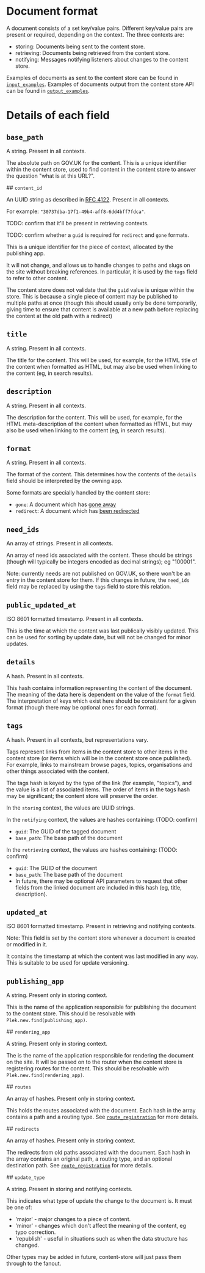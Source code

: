 # Document format

A document consists of a set key/value pairs. Different key/value pairs are
present or required, depending on the context. The three contexts are:

 - storing: Documents being sent to the content store.
 - retrieving: Documents being retrieved from the content store.
 - notifying: Messages notifying listeners about changes to the content store.

Examples of documents as sent to the content store can be found in
[`input_examples`](input_examples/).  Examples of documents output from the
content store API can be found in [`output_examples`](output_examples/).

# Details of each field

## `base_path`

A string. Present in all contexts.

The absolute path on GOV.UK for the content.  This is a unique identifier
within the content store, used to find content in the content store to answer
the question "what is at this URL?".

## `content_id`

An UUID string as described in [RFC 4122](http://www.ietf.org/rfc/rfc4122.txt).
Present in all contexts.

For example: `"30737dba-17f1-49b4-aff8-6dd4bff7fdca"`.

TODO: confirm that it'll be present in retrieving contexts.

TODO: confirm whether a `guid` is required for `redirect` and `gone` formats.

This is a unique identifier for the piece of context, allocated by the
publishing app.

It will not change, and allows us to handle changes to paths and slugs on the
site without breaking references.  In particular, it is used by the `tags`
field to refer to other content.

The content store does not validate that the `guid` value is unique within the
store.  This is because a single piece of content may be published to multiple
paths at once (though this should usually only be done temporarily, giving time
to ensure that content is available at a new path before replacing the content
at the old path with a redirect)

## `title`

A string. Present in all contexts.

The title for the content.  This will be used, for example, for the HTML title
of the content when formatted as HTML, but may also be used when linking to the
content (eg, in search results).

## `description`

A string. Present in all contexts.

The description for the content.  This will be used, for example, for the HTML
meta-description of the content when formatted as HTML, but may also be used
when linking to the content (eg, in search results).

## `format`

A string. Present in all contexts.

The format of the content.  This determines how the contents of the `details`
field should be interpreted by the owning app.

Some formats are specially handled by the content store:

 - `gone`: A document which has [gone away](input_examples/gone_item.md)
 - `redirect`: A document which has [been redirected](input_examples/redirect_item.md)

## `need_ids`

An array of strings. Present in all contexts.

An array of need ids associated with the content.  These should be strings
(though will typically be integers encoded as decimal strings); eg "100001".

Note: currently needs are not published on GOV.UK, so there won't be an entry
in the content store for them.  If this changes in future, the `need_ids` field
may be replaced by using the `tags` field to store this relation.

## `public_updated_at`

ISO 8601 formatted timestamp.  Present in all contexts.

This is the time at which the content was last publically visibly
updated.  This can be used for sorting by update date, but will not be changed
for minor updates.

## `details`

A hash.  Present in all contexts.

This hash contains information representing the content of the document.  The
meaning of the data here is dependent on the value of the `format` field.  The
interpretation of keys which exist here should be consistent for a given format
(though there may be optional ones for each format).

## `tags`

A hash.  Present in all contexts, but representations vary.

Tags represent links from items in the content store to other items in the
content store (or items which will be in the content store once published).
For example, links to mainstream browse pages, topics, organisations and other
things associated with the content.

The tags hash is keyed by the type of the link (for example, "topics"), and the
value is a list of associated items.  The order of items in the tags hash may
be significant; the content store will preserve the order.

In the `storing` context, the values are UUID strings.

In the `notifying` context, the values are hashes containing: (TODO: confirm)
 - `guid`: The GUID of the tagged document
 - `base_path`: The base path of the document

In the `retrieving` context, the values are hashes containing: (TODO: confirm)
 - `guid`: The GUID of the document
 - `base_path`: The base path of the document
 - In future, there may be optional API parameters to request that other fields
   from the linked document are included in this hash (eg, title, description).

## `updated_at`

ISO 8601 formatted timestamp.  Present in retrieving and notifying contexts.

Note: This field is set by the content store whenever a document is created or
modified in it.

It contains the timestamp at which the content was last modified in any way.
This is suitable to be used for update versioning.

## `publishing_app`

A string.  Present only in storing context.

This is the name of the application responsible for publishing the document to
the content store.  This should be resolvable with
`Plek.new.find(publishing_app)`.

## `rendering_app`

A string.  Present only in storing context.

The is the name of the application responsible for rendering the document on
the site.  It will be passed on to the router when the content store is
registering routes for the content.  This should be resolvable with
`Plek.new.find(rendering_app)`.

## `routes`

An array of hashes.  Present only in storing context.

This holds the routes associated with the document.  Each hash in the array
contains a path and a routing type.  See
[`route_registration`](input_examples/route_registration.md) for more details.

## `redirects`

An array of hashes.  Present only in storing context.

The redirects from old paths associated with the document.  Each hash in the
array contains an original path, a routing type, and an optional destination
path.  See [`route_registration`](input_examples/route_registration.md) for
more details.

## `update_type`

A string.  Present in storing and notifying contexts.

This indicates what type of update the change to the document is.
It must be one of:

 - 'major' - major changes to a piece of content.
 - 'minor' - changes which don't affect the meaning of the
   content, eg typo correction.
 - 'republish' - useful in situations such as when the data
   structure has changed.

Other types may be added in future, content-store will just pass them through
to the fanout.
